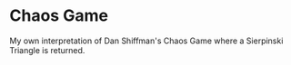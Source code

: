 # Chaos Game

My own interpretation of Dan Shiffman's Chaos Game where a Sierpinski Triangle is returned.
